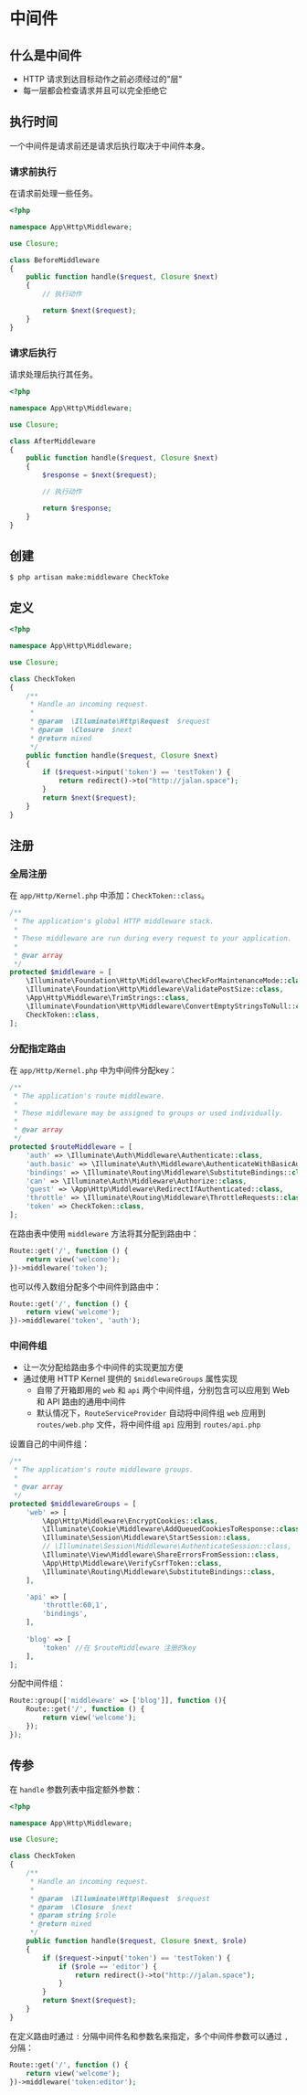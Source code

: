 # 中间件

## 什么是中间件

- HTTP 请求到达目标动作之前必须经过的"层"
- 每一层都会检查请求并且可以完全拒绝它

## 执行时间

一个中间件是请求前还是请求后执行取决于中间件本身。

### 请求前执行

在请求前处理一些任务。

```php
<?php

namespace App\Http\Middleware;

use Closure;

class BeforeMiddleware
{
    public function handle($request, Closure $next)
    {
        // 执行动作

        return $next($request);
    }
}
```

### 请求后执行

请求处理后执行其任务。

```php
<?php

namespace App\Http\Middleware;

use Closure;

class AfterMiddleware
{
    public function handle($request, Closure $next)
    {
        $response = $next($request);

        // 执行动作

        return $response;
    }
}
```

## 创建

```
$ php artisan make:middleware CheckToke
```

## 定义

```php
<?php

namespace App\Http\Middleware;

use Closure;

class CheckToken
{
    /**
     * Handle an incoming request.
     *
     * @param  \Illuminate\Http\Request  $request
     * @param  \Closure  $next
     * @return mixed
     */
    public function handle($request, Closure $next)
    {
        if ($request->input('token') == 'testToken') {
            return redirect()->to("http://jalan.space");
        }
        return $next($request);
    }
}
```

## 注册

### 全局注册

在 `app/Http/Kernel.php` 中添加：`CheckToken::class`。

```php
/**
 * The application's global HTTP middleware stack.
 *
 * These middleware are run during every request to your application.
 *
 * @var array
 */
protected $middleware = [
    \Illuminate\Foundation\Http\Middleware\CheckForMaintenanceMode::class,
    \Illuminate\Foundation\Http\Middleware\ValidatePostSize::class,
    \App\Http\Middleware\TrimStrings::class,
    \Illuminate\Foundation\Http\Middleware\ConvertEmptyStringsToNull::class,
    CheckToken::class,
];
```

### 分配指定路由

在 `app/Http/Kernel.php` 中为中间件分配key：

```php
/**
 * The application's route middleware.
 *
 * These middleware may be assigned to groups or used individually.
 *
 * @var array
 */
protected $routeMiddleware = [
    'auth' => \Illuminate\Auth\Middleware\Authenticate::class,
    'auth.basic' => \Illuminate\Auth\Middleware\AuthenticateWithBasicAuth::class,
    'bindings' => \Illuminate\Routing\Middleware\SubstituteBindings::class,
    'can' => \Illuminate\Auth\Middleware\Authorize::class,
    'guest' => \App\Http\Middleware\RedirectIfAuthenticated::class,
    'throttle' => \Illuminate\Routing\Middleware\ThrottleRequests::class,
    'token' => CheckToken::class,
];
```

在路由表中使用 `middleware` 方法将其分配到路由中：

```php
Route::get('/', function () {
    return view('welcome');
})->middleware('token');
```

也可以传入数组分配多个中间件到路由中：

```php
Route::get('/', function () {
    return view('welcome');
})->middleware('token', 'auth');
```

### 中间件组

- 让一次分配给路由多个中间件的实现更加方便
- 通过使用 HTTP Kernel 提供的 `$middlewareGroups` 属性实现
    - 自带了开箱即用的 `web` 和 `api` 两个中间件组，分别包含可以应用到 Web 和 API 路由的通用中间件
    - 默认情况下，`RouteServiceProvider` 自动将中间件组 `web` 应用到 `routes/web.php` 文件，将中间件组 `api` 应用到 `routes/api.php`

设置自己的中间件组：

```php
/**
 * The application's route middleware groups.
 *
 * @var array
 */
protected $middlewareGroups = [
    'web' => [
        \App\Http\Middleware\EncryptCookies::class,
        \Illuminate\Cookie\Middleware\AddQueuedCookiesToResponse::class,
        \Illuminate\Session\Middleware\StartSession::class,
        // \Illuminate\Session\Middleware\AuthenticateSession::class,
        \Illuminate\View\Middleware\ShareErrorsFromSession::class,
        \App\Http\Middleware\VerifyCsrfToken::class,
        \Illuminate\Routing\Middleware\SubstituteBindings::class,
    ],

    'api' => [
        'throttle:60,1',
        'bindings',
    ],
    
    'blog' => [
        'token' //在 $routeMiddleware 注册的key
    ],
];
```

分配中间件组：

```php
Route::group(['middleware' => ['blog']], function (){
    Route::get('/', function () {
        return view('welcome');
    });
});
```

## 传参

在 `handle` 参数列表中指定额外参数：

```php
<?php

namespace App\Http\Middleware;

use Closure;

class CheckToken
{
    /**
     * Handle an incoming request.
     *
     * @param  \Illuminate\Http\Request  $request
     * @param  \Closure  $next
     * @param string $role
     * @return mixed
     */
    public function handle($request, Closure $next, $role)
    {
        if ($request->input('token') == 'testToken') {
            if ($role == 'editor') {
                return redirect()->to("http://jalan.space");
            }
        }
        return $next($request);
    }
}
```

在定义路由时通过 `:` 分隔中间件名和参数名来指定，多个中间件参数可以通过 `,` 分隔：

```php
Route::get('/', function () {
    return view('welcome');
})->middleware('token:editor');
```




